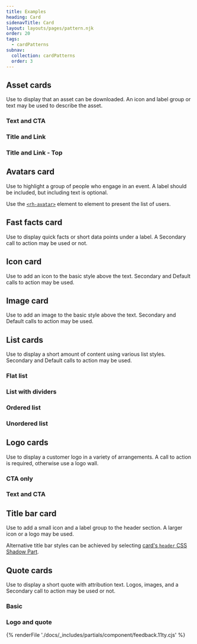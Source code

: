 ```yaml
---
title: Examples
heading: Card
sidenavTitle: Card
layout: layouts/pages/pattern.njk
order: 20
tags:
  - cardPatterns
subnav:
  collection: cardPatterns
  order: 3
---
```


<script type="module" data-helmet>
  import '@rhds/elements/lib/elements/rh-context-picker/rh-context-picker.js';
  import '@rhds/elements/rh-card/rh-card.js';
  import '@rhds/elements/rh-cta/rh-cta.js';
  import '@rhds/elements/rh-surface/rh-surface.js';
  import '@rhds/elements/rh-avatar/rh-avatar.js';
  import '@rhds/elements/rh-accordion/rh-accordion.js';
  import '@rhds/elements/rh-blockquote/rh-blockquote.js';
</script>

<link rel="stylesheet" data-helmet href="/assets/packages/@rhds/elements/elements/rh-table/rh-table-lightdom.css">
<link rel="stylesheet" data-helmet href="/styles/samp.css">

## Asset cards
Use to display that an asset can be downloaded. An icon and label group or
text may be used to describe the asset.

<uxdot-pattern src="./patterns/asset-text-and-cta.html">
  <h3 id="text-and-cta" slot="heading">Text and CTA</h3>
</uxdot-pattern>

<uxdot-pattern src="./patterns/asset-title-and-link.html">
  <h3 id="title-and-link" slot="heading">Title and Link</h3>
</uxdot-pattern>

<uxdot-pattern src="./patterns/asset-title-and-link-top.html">
  <h3 id="title-and-link-top" slot="heading">Title and Link - Top</h3>
</uxdot-pattern>

<uxdot-pattern src="./patterns/avatars.html">
  <h2 id="avatars-card" slot="heading">Avatars card</h2>

  Use to highlight a group of people who engage in an event. A label
  should be included, but including text is optional.

  Use the [`<rh-avatar>`](/elements/avatar/) element to element to present
  the list of users.

</uxdot-pattern>

<uxdot-pattern src="./patterns/fast-facts.html">
  <h2 id="fast-facts-card" slot="heading">Fast facts card</h2>

  Use to display quick facts or short data points under a label. A Secondary
  call to action may be used or not.

</uxdot-pattern>

<uxdot-pattern src="./patterns/icon.html">
  <h2 id="icon-card" slot="heading">Icon card</h2>

  Use to add an icon to the basic style above the text. Secondary and Default
  calls to action may be used.

</uxdot-pattern>

<uxdot-pattern src="./patterns/image.html">
  <h2 id="image-card" slot="heading">Image card</h2>

  Use to add an image to the basic style above the text.
  Secondary and Default calls to action may be used.

</uxdot-pattern>

## List cards
Use to display a short amount of content using various list styles.
Secondary and Default calls to action may be used.

<uxdot-pattern src="./patterns/list-flat.html">
  <h3 id="flat-list" slot="heading">Flat list</h3>
</uxdot-pattern>

<uxdot-pattern src="./patterns/list-with-dividers.html">
  <h3 id="list-with-dividers" slot="heading">List with dividers</h3>
</uxdot-pattern>

<uxdot-pattern src="./patterns/ordered-list.html">
  <h3 id="ordered-list" slot="heading">Ordered list</h3>
</uxdot-pattern>

<uxdot-pattern src="./patterns/unordered-list.html">
  <h3 id="unordered-list" slot="heading">Unordered list</h3>
</uxdot-pattern>

## Logo cards
Use to display a customer logo in a variety of arrangements. A call to
action is required, otherwise use a logo wall.

<uxdot-pattern src="./patterns/logo-cta.html">
  <h3 id="cta-only" slot="heading">CTA only</h3>
</uxdot-pattern>

### Text and CTA
<uxdot-pattern src="./patterns/logo-text-and-cta.html">
</uxdot-pattern>

<uxdot-pattern src="./patterns/title-bar.html">
  <h2 id="title-bar-card" slot="heading">Title bar card</h2>

  Use to add a small icon and a label group to the header section. A larger
  icon or a logo may be used.

  Alternative title bar styles can be achieved by selecting [card's `header`
  CSS Shadow Part](/elements/card/code/#parts).

</uxdot-pattern>

## Quote cards

Use to display a short quote with attribution text. Logos, images, and a
Secondary call to action may be used or not.

<uxdot-pattern src="./patterns/quote.html">
  <h3 id="basic" slot="heading">Basic</h3>
</uxdot-pattern>

<uxdot-pattern src="./patterns/logo-and-quote.html">
  <h3 id="logo-and-quote" slot="heading">Logo and quote</h3>
</uxdot-pattern>

{% renderFile './docs/_includes/partials/component/feedback.11ty.cjs' %}

[element]: /elements/card
[css-props]: /elements/card/code/#css-custom-properties
